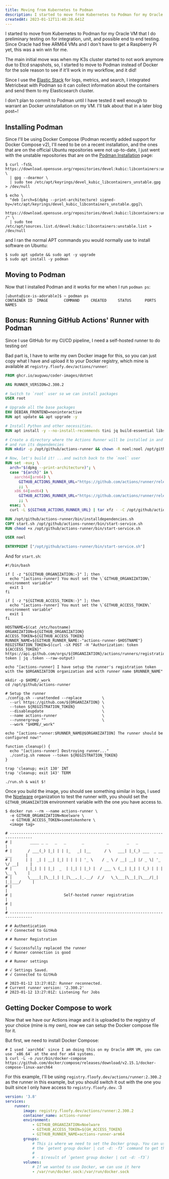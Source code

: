 ```yaml
---
title: Moving from Kubernetes to Podman
description: I started to move from Kubernetes to Podman for my Oracle VM.
createdAt: 2023-01-12T11:40:20.641Z
---
```


I started to move from Kubernetes to Podman for my Oracle VM that I do preliminary testing on for integration, unit, and possible end to end testing. Since Oracle had free ARM64 VMs and I don't have to get a Raspberry Pi yet, this was a win win for me.

The main initial move was when my K3s cluster started to not work anymore due to Etcd snapshots, so, I started to move to Podman instead of Docker for the sole reason to see if it'll work in my workflow, and it did!

Since I use the [Elastic Stack](https://elastic.co) for logs, metrics, and search, I integrated Metricbeat with Podman so it can collect information about the containers and send them to my Elasticsearch cluster.

I don't plan to commit to Podman until I have tested it well enough to warrant an Docker uninstallation on my VM. I'll talk about that in a later blog post~!

## Installing Podman

Since I'll be using Docker Compose (Podman recently added support for Docker Compose v2), I'll need to be on a recent installation, and the ones that are on the official Ubuntu repositories were not up-to-date, I just went with the unstable repositories that are on the [Podman Installation](https://podman.io/getting-started/installation) page:

```shell
$ curl -fsSL https://download.opensuse.org/repositories/devel:kubic:libcontainers:unstable/Debian_Unstable/Release.key \
  | gpg --dearmor \
  | sudo tee /etc/apt/keyrings/devel_kubic_libcontainers_unstable.gpg > /dev/null

$ echo \
  "deb [arch=$(dpkg --print-architecture) signed-by=/etc/apt/keyrings/devel_kubic_libcontainers_unstable.gpg]\
    https://download.opensuse.org/repositories/devel:kubic:libcontainers:unstable/Debian_Unstable/ /" \
  | sudo tee /etc/apt/sources.list.d/devel:kubic:libcontainers:unstable.list > /dev/null
```

and I ran the normal APT commands you would normally use to install software on Ubuntu:

```shell
$ sudo apt update && sudo apt -y upgrade
$ sudo apt install -y podman
```

## Moving to Podman

Now that I installed Podman and it works for me when I run `podman ps`:

```shell
[ubuntu@ice-is-adorable]$ ~ podman ps
CONTAINER ID  IMAGE       COMMAND     CREATED     STATUS      PORTS       NAMES
```

## Bonus: Running GitHub Actions' Runner with Podman

Since I use GitHub for my CI/CD pipeline, I need a self-hosted runner to do testing on!

Bad part is, I have to write my own Docker image for this, so you can just copy what I have and upload it to your Docker registry, which mine is available at `registry.floofy.dev/actions/runner`:

```dockerfile
FROM ghcr.io/auguwu/coder-images/dotnet

ARG RUNNER_VERSION=2.300.2

# Switch to `root` user so we can install packages
USER root

# Upgrade all the base packages
ENV DEBIAN_FRONTEND=noninteractive
RUN apt update && apt upgrade -y

# Install Python and other necessities.
RUN apt install -y --no-install-recommends tini jq build-essential libssl-dev libffi-dev python3 python3-venv python3-dev python3-pip

# Create a directory where the Actions Runner will be installed in and let the `noel` user actually install it
# and run its dependencies
RUN mkdir -p /opt/github/actions-runner && chown -R noel:noel /opt/github/actions-runner

# Now, let's build it! ...and switch back to the `noel` user
RUN set -eux; \
  arch="$(dpkg --print-architecture)"; \
  case "${arch}" in \
    aarch64|arm64) \
      GITHUB_ACTIONS_RUNNER_URL="https://github.com/actions/runner/releases/download/v${RUNNER_VERSION}/actions-runner-linux-arm64-${RUNNER_VERSION}.tar.gz"; \
      ;; \
    x86_64|amd64) \
      GITHUB_ACTIONS_RUNNER_URL="https://github.com/actions/runner/releases/download/v${RUNNER_VERSION}/actions-runner-linux-x64-${RUNNER_VERSION}.tar.gz"; \
      ;; \
  esac; \
  curl -L ${GITHUB_ACTIONS_RUNNER_URL} | tar xfz - -C /opt/github/actions-runner --strip-components=1 --no-same-owner;

RUN /opt/github/actions-runner/bin/installdependencies.sh
COPY start.sh /opt/github/actions-runner/bin/start-service.sh
RUN chmod +x /opt/github/actions-runner/bin/start-service.sh

USER noel

ENTRYPOINT ["/opt/github/actions-runner/bin/start-service.sh"]
```

And for `start.sh`:

```shell
#!/bin/bash

if [ -z "${GITHUB_ORGANIZATION:-}" ]; then
  echo "[actions-runner] You must set the \`GITHUB_ORGANIZATION\` environment variable"
  exit 1
fi

if [ -z "${GITHUB_ACCESS_TOKEN:-}" ]; then
  echo "[actions-runner] You must set the \`GITHUB_ACCESS_TOKEN\` environment variable"
  exit 1
fi

HOSTNAME=$(cat /etc/hostname)
ORGANIZATION=${GITHUB_ORGANIZATION}
ACCESS_TOKEN=${GITHUB_ACCESS_TOKEN}
RUNNER_NAME=${GITHUB_RUNNER_NAME:-"actions-runner-$HOSTNAME"}
REGISTRATION_TOKEN=$(curl -sX POST -H "Authorization: token ${ACCESS_TOKEN}" https://api.github.com/orgs/${ORGANIZATION}/actions/runners/registration-token | jq .token --raw-output)

echo "[actions-runner] I have setup the runner's registration token with the $ORGANIZATION organization and with runner name $RUNNER_NAME"

mkdir -p $HOME/_work
cd /opt/github/actions-runner

# Setup the runner
./config.sh --unattended --replace         \
  --url https://github.com/${ORGANIZATION} \
  --token ${REGISTRATION_TOKEN}            \
  --disableupdate                          \
  --name actions-runner                    \
  --runnergroup ""                         \
  --work "$HOME/_work"

echo "[actions-runner:$RUNNER_NAME@$ORGANIZATION] The runner should be configured now!"

function cleanup() {
  echo "[actions-runner] Destroying runner..."
  ./config.sh remove --token ${REGISTRATION_TOKEN}
}

trap 'cleanup; exit 130' INT
trap 'cleanup; exit 143' TERM

./run.sh & wait $!
```

Once you build the image, you should see something similar in logs, I used the [Noelware](https://github.com/Noelware) organization to test the runner with, you should set the `GITHUB_ORGANIZATION` environment variable with the one you have access to.

```shell
$ docker run --rm --name actions-runner \
  -e GITHUB_ORGANIZATION=Noelware \
  -e GITHUB_ACCESS_TOKEN=sometokenhere \
  <image tag>

# --------------------------------------------------------------------------------
# |        ____ _ _   _   _       _          _        _   _                      |
# |       / ___(_) |_| | | |_   _| |__      / \   ___| |_(_) ___  _ __  ___      |
# |      | |  _| | __| |_| | | | | '_ \    / _ \ / __| __| |/ _ \| '_ \/ __|     |
# |      | |_| | | |_|  _  | |_| | |_) |  / ___ \ (__| |_| | (_) | | | \__ \     |
# |       \____|_|\__|_| |_|\__,_|_.__/  /_/   \_\___|\__|_|\___/|_| |_|___/     |
# |                                                                              |
# |                       Self-hosted runner registration                        |
# |                                                                              |
# --------------------------------------------------------------------------------

# # Authentication
# √ Connected to GitHub

# # Runner Registration

# √ Successfully replaced the runner
# √ Runner connection is good

# # Runner settings

# √ Settings Saved.
# √ Connected to GitHub

# 2023-01-12 13:27:01Z: Runner reconnected.
# Current runner version: '2.300.2'
# 2023-01-12 13:27:01Z: Listening for Jobs
```

## Getting Docker Compose to work

Now that we have our Actions image and it is uploaded to the registry of your choice (mine is my own), now we can setup the Docker compose file for it.

But first, we need to install Docker Compose:

```shell
# I used `aarch64` since I am doing this on my Oracle ARM VM, you can use `x86_64` at the end for x64 systems.
$ curl -L -o /usr/bin/docker-compose https://github.com/docker/compose/releases/download/v2.15.1/docker-compose-linux-aarch64
```

For this example, I'll be using `registry.floofy.dev/actions/runner:2.300.2` as the runner in this example, but you should switch it out with the one you built since I only have access to `registry.floofy.dev`. :3

```yaml
version: '3.8'
services:
    runner:
        image: registry.floofy.dev/actions/runner:2.300.2
        container_name: actions-runner
        environment:
            - GITHUB_ORGANIZATION=Noelware
            - GITHUB_ACCESS_TOKEN=${GH_ACCESS_TOKEN}
            - GITHUB_RUNNER_NAME=actions-runner-arm64
        groups:
            # This is where we need to set the Docker group. You can use
            # the `getent group docker | cut -d: -f3` command to get the `docker` group ID.
            #
            # - $(result of `getent group docker | cut -d: -f3`)
        volumes:
            # If we wanted to use Docker, we can use it here
            - /var/run/docker.sock:/var/run/docker.sock
```
